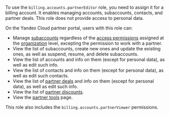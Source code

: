 To use the `billing.accounts.partnerEditor` role, you need to assign it for a billing account. It enables managing accounts, subaccounts, contacts, and partner deals. This role does not provide access to personal data.

On the Yandex Cloud partner portal, users with this role can:
* Manage [subaccounts](../../../partner/terms.md#sub-account) regardless of the [access permissions](../../../iam/concepts/access-control/index.md) assigned at the [organization](../../../organization/concepts/organization.md) level, excepting the permission to work with a partner.
* View the list of subaccounts, create new ones and update the existing ones, as well as suspend, resume, and delete subaccounts.
* View the list of accounts and info on them (except for personal data), as well as edit such info.
* View the list of contacts and info on them (except for personal data), as well as edit such contacts.
* View the list of [partner deals](../../../partner/terms.md#deal-reg) and info on them (except for personal data), as well as edit such info.
* View the list of [partner discounts](../../../partner/portal.md#premium).
* View the [partner tools](../../../partner/program/var-tools.md) page.

This role also includes the `billing.accounts.partnerViewer` permissions.